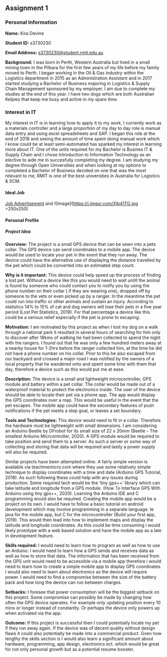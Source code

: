 ## Assignment 1 

### Personal Information

**Name:** Kira Devine

**Student ID:** s3730230

**Email Address:** s3730230@student.rmit.edu.au

**Background:** I was born in Perth, Western Australia but lived in a small mining town in the Pilbara for the first few years of my life before my family moved to Perth. I began working in the Oil & Gas industry within the Logistics department in 2015 as an Administration Assistant and in 2017 started studying a Bachelor of Business majoring in Logistics & Supply Chain Management sponsored by my employer. I am due to complete my studies at the end of this year. I have two dogs which are both Australian Kelpies that keep me busy and active in my spare time. 

### Interest in IT

My interest in IT is in learning how to apply it to my work, I currently work as a materials controller and a large proportion of my day to day role is manual data entry and using excel spreadsheets and SAP. I began this role at the end of 2018 and seeing the amount of time spent doing manual work which I know could be at least semi-automated has sparked my interest in learning more about IT. One of the units required for my Bachelor is Busines IT & Supply Chain and I chose Introduction to Information Technology as an elective to aide me in succesfully completing my degree. I am studying my degree through Open Universities and when looking at my options to completed a Bachelor of Business decided on one that was the most relevant to me, RMIT is one of the best univeristies in Australia for Logistics & SCM.

#### Ideal Job

[Job Advertisement](https://careers.woodside.com.au/go/Graduate-Development-Program/1399301/) and ![Image](https://i.imgur.com/Xjb41TG.jpg =250x250)

#### Personal Profile

##### Project Idea

**Overview:** The project is a small GPS device that can be sewn into a pets collar. The GPS device can send coordinates to a mobile app. The device would be used to locate your pet in the event that they run away. The device could have the alternative use of displaying the distance travelled by the pet which could be converted into an estimated step count.

**Why is it important:** This device could help speed up the process of finding a lost pet. Without a device like this you would need to wait untill the animal is found by someone who could contact you to notify you by using the phone number on their collar ( if they are wearing one), dropped off by someone to the vets or even picked up by a ranger. In the meantime the pet could run into traffic or other animals and sustain an injury. According to statistics 14% to 15% of cat and dog owners will lose their pets in a five year period (Lost Pet Statistics, 2019). For that percentage a device like this could be a serious relief especially if the pet is prone to escaping.

**Motivation:** I am motivated by this project as when I lost my dog on a walk through a national park it resulted in several hours of searching for him only to discover after 18kms of walking he had been collected to spend the night with the rangers. I found out that he was only a few hundred meters away at a nearby house for 1-2hrs before the ranger collected him, at the time he did not have a phone number on his collar. Prior to this he also escaped from our backyard and crossed a major road I was notified by the owners of a local property that he wandered onto and spent some time with them that day, therefore a device such as this would put me at ease.

**Description:** The device is a small and lightweight microcontroller, GPS module and battery within a pet collar. The collar would be made out of a waterproof material to protect the electronics inside. The user of the device should be able to locate their pet via a phone app. The app would display the GPS coordinates over a map. This would be useful in the event that the pet escapes. The mobile app could have the secondary features of push notifications if the pet meets a step goal, or leaves a set boundary. 

**Tools and Technologies:** This device would need to fit in a collar. Therefore the hardware must be lightweight with small dimensions. I am considering an Arduino Beetle by DFrobot for its small size of 22 x 20mm (Beetle - The smallest Arduino Micrcontroller, 2020). A GPS module would be required to take position and send them to a server. As such a server or some way of collecting and storing that data will be required and lastly a power supply will also be required.

Similar projects have been attempted online. A fairly simple version is available via teachmemicro.com where they use some relatively simple technique to display coordinates with a time and date (Arduino GPS Tutorial, 2018). As such following these could help with any issues during production. Some required tech would be the ‘tiny gps++’ library which can take latitude and longitude from a GPS module. (How To Interface GPS With Arduino using tiny gps++, 2020). Learning the Arduino IDE and C programming would also be required. Creating the mobile app would be a project on its own. I would have to follow a basic tutorial on android development which may involve programming in a separate language. Ie java for the mobile app, but C for the microcontroller (Build your first app, 2019). This would then lead into how to implement maps and display the latitude and longitude coordinates. As this could be time consuming i would likely prototype with a web based solution and have the mobile app as a late in development feature.

**Skills required:** I would need to learn how to program as well as how to use an Arduino. I would need to learn how a GPS sends and receives data as well as how to store that data. The information that has been received from the GPS unit would need to be accessible via a mobile app therefore i would need to learn how to create a simple mobile app to display GPS coordinates. 
I would also need to learn about electronics as the device will require power. I would need to find a compromise between the size of the battery pack and how long the device can run between charges. 

**Setbacks:** I foresee that power consumption will be the biggest setback on this project. Some compromise can possibly be made by changing how often the GPS device operates. For example only updating position every 10 mins or longer instead of constantly. Or perhaps the device only powers up when activated via the app. 

**Outcome:** If this project is successful then I could potentially locate my pet if they run away again. If the device was of decent quality without design flaws it could also potentially be made into a commercial product. Gven how lengthy the skills section is I would also learn a significant amount about hardware, programming, app design, electronics ect. which would be great for not only personal growth but as a potential resume booster.


